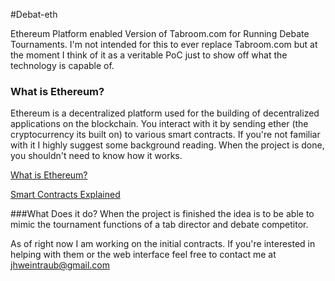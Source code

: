 #Debat-eth

Ethereum Platform enabled Version of Tabroom.com for Running Debate Tournaments. I'm not intended for this to ever replace Tabroom.com but at the moment I think of it as a veritable PoC  just to show off what the technology is capable of.

### What is Ethereum?

Ethereum is a decentralized platform used for the building of decentralized applications on the blockchain. You interact with it by sending ether (the cryptocurrency its built on) to various smart contracts. If you're not familiar with it I highly suggest some background reading. When the project is done, you shouldn't need to know how it works.

[What is Ethereum?](https://ethereum.org/en/what-is-ethereum/ "What is Ethereum?")

[Smart Contracts Explained](https://www.youtube.com/watch?v=pWGLtjG-F5c "Smart Contracts Explained")




###What Does it do?
When the project is finished the idea is to be able to mimic the tournament functions of a tab director and debate competitor.

As of right now I am working on the initial contracts. If you're interested in helping with them or the web interface feel free to contact me at jhweintraub@gmail.com 